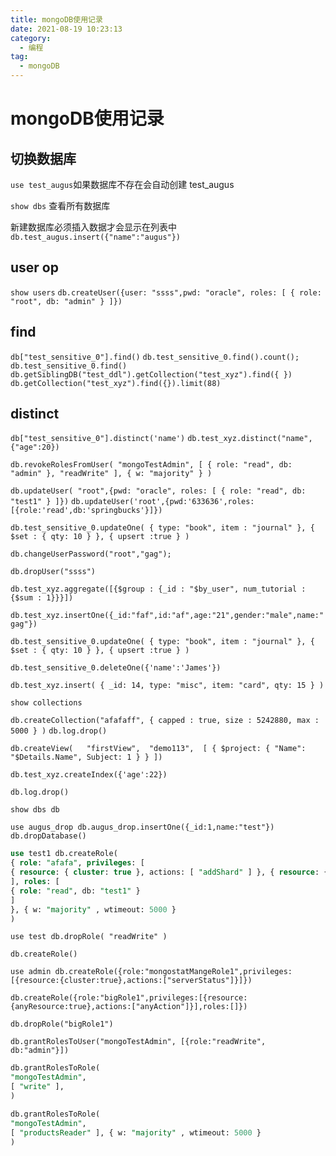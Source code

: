 ```yaml
---
title: mongoDB使用记录
date: 2021-08-19 10:23:13
category: 
  - 编程
tag: 
  - mongoDB
---
```


# mongoDB使用记录

## 切换数据库

`use test_augus`如果数据库不存在会自动创建 test_augus

`show dbs` 查看所有数据库

新建数据库必须插入数据才会显示在列表中 `db.test_augus.insert({"name":"augus"})`

## user op

`show users`
`db.createUser({user: "ssss",pwd: "oracle", roles: [ { role: "root", db: "admin" } ]})`

## find

`db["test_sensitive_0"].find()`
`db.test_sensitive_0.find().count();`
`db.test_sensitive_0.find()`
`db.getSiblingDB("test_ddl").getCollection("test_xyz").find({ })`
`db.getCollection("test_xyz").find({}).limit(88)`

## distinct

`db["test_sensitive_0"].distinct('name')`
`db.test_xyz.distinct("name",{"age":20})`

`db.revokeRolesFromUser( "mongoTestAdmin", [ { role: "read", db: "admin" }, "readWrite" ], { w: "majority" } )`

`db.updateUser( "root",{pwd: "oracle", roles: [ { role: "read", db: "test1" } ]})`
`db.updateUser('root',{pwd:'633636',roles:[{role:'read',db:'springbucks'}]})`

`db.test_sensitive_0.updateOne( { type: "book", item : "journal" }, { $set : { qty: 10 } }, { upsert :true } )`

`db.changeUserPassword("root","gag");`

`db.dropUser("ssss")`

`db.test_xyz.aggregate([{$group : {_id : "$by_user", num_tutorial : {$sum : 1}}}])`

`db.test_xyz.insertOne({_id:"faf",id:"af",age:"21",gender:"male",name:"gag"})`

`db.test_sensitive_0.updateOne( { type: "book", item : "journal" }, { $set : { qty: 10 } }, { upsert :true } )`

`db.test_sensitive_0.deleteOne({'name':'James'})`

`db.test_xyz.insert( { _id: 14, type: "misc", item: "card", qty: 15 } )`

`show collections`

`db.createCollection("afafaff", { capped : true, size : 5242880, max : 5000 } )`
`db.log.drop()`

`db.createView(   "firstView",  "demo113",  [ { $project: { "Name": "$Details.Name", Subject: 1 } } ])`

`db.test_xyz.createIndex({'age':22})`

`db.log.drop()`

`show dbs db`

`use augus_drop db.augus_drop.insertOne({_id:1,name:"test"})`
`db.dropDatabase()`

```sql
use test1 db.createRole(
{ role: "afafa", privileges: [
{ resource: { cluster: true }, actions: [ "addShard" ] }, { resource: { db: "config", collection: "" }, actions: [ "find", "update", "insert", "remove" ] }, { resource: { db: "users", collection: "usersCollection" }, actions: [ "update", "insert", "remove" ] }, { resource: { db: "", collection: "" }, actions: [ "find" ] }
], roles: [
{ role: "read", db: "test1" }
]
}, { w: "majority" , wtimeout: 5000 }
)
```

`use test db.dropRole( "readWrite" )`

`db.createRole()`

`use admin db.createRole({role:"mongostatMangeRole1",privileges:[{resource:{cluster:true},actions:["serverStatus"]}]})`

`db.createRole({role:"bigRole1",privileges:[{resource:{anyResource:true},actions:["anyAction"]}],roles:[]})`

`db.dropRole("bigRole1")`

`db.grantRolesToUser("mongoTestAdmin", [{role:"readWrite", db:"admin"}])`

```sql
db.grantRolesToRole(
"mongoTestAdmin",
[ "write" ],
)
```

```sql
db.grantRolesToRole(
"mongoTestAdmin",
[ "productsReader" ], { w: "majority" , wtimeout: 5000 }
)
```
